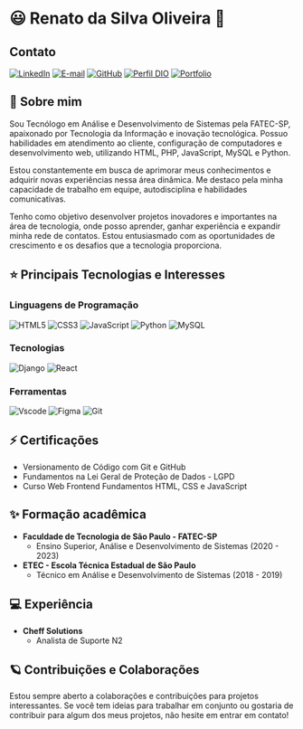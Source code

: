 # 😃 Renato da Silva Oliveira 👋

## Contato

[![LinkedIn](https://img.shields.io/badge/LinkedIn-0077B5?style=for-the-badge&logo=linkedin&logoColor=white)](https://www.linkedin.com/in/renato-da-silva-oliveira/) 
[![E-mail](https://img.shields.io/badge/-Email-000?style=for-the-badge&logo=microsoft-outlook&logoColor=007BFF)](mailto:silvarenatoh2@hotmail.com)
[![GitHub](https://img.shields.io/badge/GitHub-100000?style=for-the-badge&logo=github&logoColor=white)](https://github.com/devSilvaRenato)
[![Perfil DIO](https://img.shields.io/badge/-Meu%20Perfil%20na%20DIO-30A3DC?style=for-the-badge)](https://www.dio.me/users/silvarenatoh2)
[![Portfolio](https://img.shields.io/badge/Portfolio-FF5722?style=for-the-badge&logo=todoist&logoColor=white)](https://devsilvarenato.github.io/)





## 🎯 Sobre mim
Sou Tecnólogo em Análise e Desenvolvimento de Sistemas pela FATEC-SP, apaixonado por Tecnologia da Informação e inovação tecnológica. Possuo habilidades em atendimento ao cliente, configuração de computadores e desenvolvimento web, utilizando HTML, PHP, JavaScript, MySQL e Python. 

Estou constantemente em busca de aprimorar meus conhecimentos e adquirir novas experiências nessa área dinâmica. Me destaco pela minha capacidade de trabalho em equipe, autodisciplina e habilidades comunicativas. 

Tenho como objetivo desenvolver projetos inovadores e importantes na área de tecnologia, onde posso aprender, ganhar experiência e expandir minha rede de contatos. Estou entusiasmado com as oportunidades de crescimento e os desafios que a tecnologia proporciona.

## ⭐ Principais Tecnologias e Interesses
### Linguagens de Programação
![HTML5](https://img.shields.io/badge/HTML5-E34F26?style=for-the-badge&logo=html5&logoColor=white)
![CSS3](https://img.shields.io/badge/CSS3-1572B6?style=for-the-badge&logo=css3&logoColor=white)
![JavaScript](https://img.shields.io/badge/JavaScript-F7DF1E?style=for-the-badge&logo=javascript&logoColor=black)
![Python](https://img.shields.io/badge/python-3670A0?style=for-the-badge&logo=python&logoColor=ffdd54)
![MySQL](https://img.shields.io/badge/MySQL-00000F?style=for-the-badge&logo=mysql&logoColor=white)


### Tecnologias
![Django](https://img.shields.io/badge/django-%23092E20.svg?style=for-the-badge&logo=django&logoColor=white)
![React](https://img.shields.io/badge/React-20232A?style=for-the-badge&logo=react&logoColor=61DAFB)

### Ferramentas
![Vscode](https://img.shields.io/badge/Vscode-007ACC?style=for-the-badge&logo=visual-studio-code&logoColor=white)
![Figma](https://img.shields.io/badge/Figma-696969?style=for-the-badge&logo=figma&logoColor=figma)
![Git](https://img.shields.io/badge/GIT-E44C30?style=for-the-badge&logo=git&logoColor=white)


## ⚡ Certificações
- Versionamento de Código com Git e GitHub
- Fundamentos na Lei Geral de Proteção de Dados - LGPD
- Curso Web Frontend Fundamentos HTML, CSS e JavaScript


## ✨ Formação acadêmica
- **Faculdade de Tecnologia de São Paulo - FATEC-SP**
  - Ensino Superior, Análise e Desenvolvimento de Sistemas (2020 - 2023)
- **ETEC - Escola Técnica Estadual de São Paulo**
  - Técnico em Análise e Desenvolvimento de Sistemas (2018 - 2019)

## 💻 Experiência
- **Cheff Solutions**
  - Analista de Suporte N2

## 🪐 Contribuições e Colaborações
Estou sempre aberto a colaborações e contribuições para projetos interessantes. Se você tem ideias para trabalhar em conjunto ou gostaria de contribuir para algum dos meus projetos, não hesite em entrar em contato!
